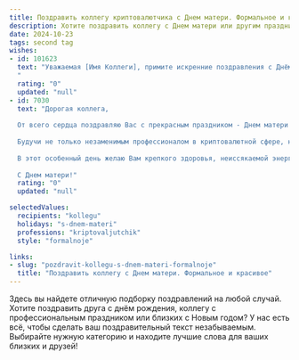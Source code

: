 ```yaml
---
title: Поздравить коллегу криптовалютчика с Днем матери. Формальное и красивое
description: Хотите поздравить коллегу с Днем матери или другим праздником? Наш ИИ создаст незабываемое поздравление, а вы обязательно выделитесь среди других.  
date: 2024-10-23
tags: second tag
wishes:
- id: 101623
  text: "Уважаемая [Имя Коллеги], примите искренние поздравления с Днём матери! Желаю Вам тепла, радости и безграничного счастья, которые дарит материнство. Пусть Ваши дети всегда будут гордостью и опорой, а в Вашем доме царит любовь и уют.  Пусть даже в такой непростой сфере, как криптовалюты,  всегда будет место для семейного благополучия.
  "
  rating: "0"
  updated: "null"
- id: 7030
  text: "Дорогая коллега,
  
  От всего сердца поздравляю Вас с прекрасным праздником - Днем матери!
  
  Будучи не только незаменимым профессионалом в криптовалютной сфере, но и любящей матерью, Вы являетесь примером для всех нас. Ваше умение совмещать карьеру и семейные обязанности с таким блеском вызывает восхищение и уважение.
  
  В этот особенный день желаю Вам крепкого здоровья, неиссякаемой энергии и безграничной любви от самых близких. Пусть Ваша карьера процветает, а семья дарит Вам бесконечное счастье и поддержку.
  
  С Днем матери!"
  rating: "0"
  updated: "null"

selectedValues:
  recipients: "kollegu"
  holidays: "s-dnem-materi"
  professions: "kriptovaljutchik"
  style: "formalnoje"

links:
- slug: "pozdravit-kollegu-s-dnem-materi-formalnoje"
  title: "Поздравить коллегу с Днем матери. Формальное и красивое"
---
```


Здесь вы найдете отличную подборку поздравлений на любой случай.
Хотите поздравить друга с днём рождения, коллегу с профессиональным праздником или близких с Новым годом? У нас есть всё, чтобы сделать ваш поздравительный текст незабываемым. Выбирайте нужную категорию и находите лучшие слова для ваших близких и друзей!
